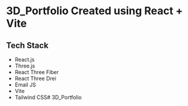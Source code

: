 # 3D_Portfolio Created using React + Vite

## Tech Stack
- React.js
- Three.js
- React Three Fiber
- React Three Drei
- Email JS
- Vite
- Tailwind CSS# 3D_Portfolio

